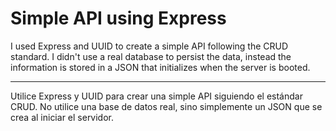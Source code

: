# Simple API using Express

I used Express and UUID to create a simple API following the CRUD standard. I didn't use a real database to persist the data, instead the information is stored in a JSON that initializes when the server is booted. 

---

Utilice Express y UUID para crear una simple API siguiendo el estándar CRUD. No utilice una base de datos real, sino simplemente un JSON que se crea al iniciar el servidor.
